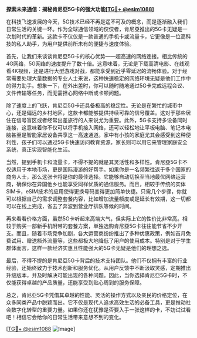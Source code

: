 **探索未来通信：揭秘肯尼亞5G卡的强大功能[[TG💪+ @esim1088](https://t.me/s/esim1088)]**

在科技飞速发展的今天，5G技术已经不再是遥不可及的概念，而是逐渐融入我们日常生活的关键一环。作为全球通信领域的佼佼者，肯尼亞推出的5G卡无疑是一次划时代的革新。这款卡不仅仅是一款普通的手机卡或流量卡，它更像是一位高科技的私人助手，为用户提供前所未有的便捷与速度体验。

首先，让我们来谈谈肯尼亞5G卡的核心优势——超高速的网络连接。相比传统的4G网络，5G网络的速度提升了数十倍。这意味着，无论是下载高清电影、在线观看4K视频，还是进行大型游戏对战，都能享受到近乎零延迟的流畅体验。对于经常需要处理大量数据的专业人士来说，这种快速稳定的网络环境无疑是他们工作中的得力助手。想象一下，在外出差时，你可以随时随地通过5G卡完成远程会议、文件传输等任务，而无需担心网络中断或卡顿问题。

除了速度上的飞跃，肯尼亞5G卡还具备极高的稳定性。无论是在繁忙的城市中心，还是偏远的乡村地区，这款卡都能够提供持续可靠的信号覆盖。这对于那些居住在信号盲区或者经常出差旅行的人来说尤为重要。此外，5G卡支持多设备同时连接，这意味着你不仅可以将手机接入网络，还可以轻松地让平板电脑、笔记本电脑甚至是智能家居设备共享这一高速通道。家中有小孩的家庭尤其会感受到这种便利性，孩子们可以通过5G卡快速访问教育资源，家长则可以用它来管理家庭安全系统，真正实现智能化生活。

当然，提到手机卡和流量卡，不得不提的就是其灵活性和多样性。肯尼亞5G卡不仅适用于本地市场，更是国际漫游的好帮手。如果你是一名频繁往返于多个国家的商务人士，那么这张卡将是你的最佳选择。它能够自动切换至当地最优网络运营商，确保你在异国他乡也能享受同样优质的通信服务。而且，相较于传统的实体SIM卡，eSIM技术的应用使得更换号码变得更加简单快捷。只需几个步骤，你就可以根据自己的需求调整套餐内容，比如增加流量额度或是延长有效期，这一切都可以在线上完成，省去了奔波到营业厅排队等候的时间。

再来看看价格方面，虽然5G卡听起来高端大气，但实际上它的性价比非常高。相较于购买一部新手机附带的套餐方案，单独选购肯尼亞5G卡往往能节省不少开支。而且，随着市场竞争加剧，各大运营商纷纷推出了多种优惠政策，例如首月免费试用、赠送额外流量等，这些都极大地降低了用户的使用成本。特别是对于学生群体而言，这样一款经济实惠且性能强大的5G卡无疑是他们的理想之选。

最后，不得不提的是肯尼亞5G卡背后的技术支持团队。他们不仅拥有丰富的行业经验，还始终致力于技术创新和服务优化。从用户反馈中不断汲取灵感，定期推出升级版本，并及时解决可能出现的各种问题。因此，当你选择肯尼亞5G卡时，不仅能获得卓越的产品质量，还能享受到贴心周到的服务保障。

总之，肯尼亞5G卡凭借其卓越的性能、灵活的操作方式以及亲民的价格定位，在众多同类产品中脱颖而出。它不仅是现代人追求高效生活的必备工具，更是推动社会数字化转型的重要力量。如果你还在犹豫是否要入手一张这样的卡，不妨试试看吧！相信它会给你的日常生活带来意想不到的变化。

[[TG💪+ @esim1088](https://t.me/s/esim1088) ![Image](https://i.postimg.cc/4NQfJmqS/Snipaste-2025-05-13-00-14-12.png)]